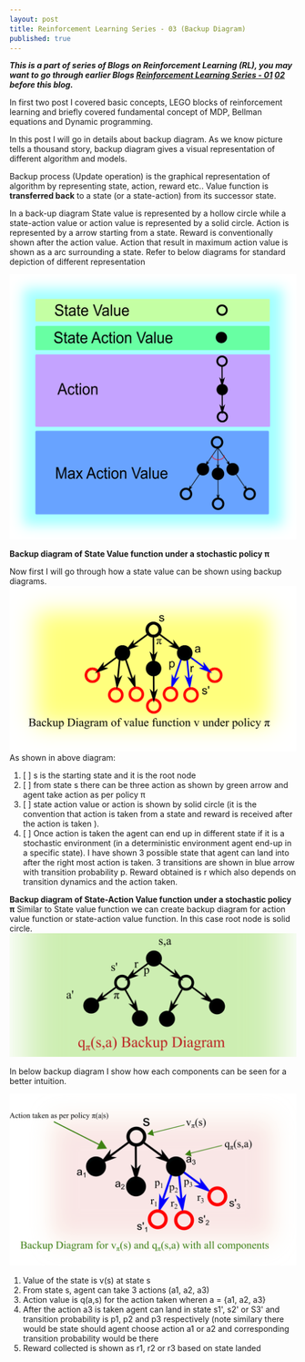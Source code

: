 ```yaml
---
layout: post
title: Reinforcement Learning Series - 03 (Backup Diagram)
published: true
---
```


_**This is a part of series of Blogs on Reinforcement Learning (RL), you may want to go through earlier Blogs [Reinforcement Learning Series - 01](https://baijayantaroy.github.io/baijayantaroy.github.io/Reinforcement_Learning_Series_01/)
[02](https://baijayantaroy.github.io/baijayantaroy.github.io/Reinforcement_Learning_Series_02/)
before this blog.**_

In first two post I covered basic concepts, LEGO blocks of reinforcement learning and briefly covered fundamental concept of MDP, Bellman equations and Dynamic programming.

In this post I will go in details about backup diagram. As we know picture tells a thousand story, backup diagram gives a visual representation of different algorithm and models. 

Backup process (Update operation) is the graphical representation of algorithm by representing state, action, reward etc.. Value function is **transferred back** to a state (or a state-action) from its successor state.

In a back-up diagram State value is represented by a hollow circle while a state-action value or action value is represented by a solid circle. Action is represented by a arrow starting from a state. Reward is conventionally shown after the action value. Action that result in maximum action value is shown as a arc surrounding a state. Refer to below diagrams for standard depiction of different representation

![Backup Diagram Notation](/images/backup1.png "Backup Diagram Notation")

**Backup diagram of State Value function under a stochastic policy π**

Now first I will go through how a state value can be shown using backup diagrams.
![Backup Diagram State Value](/images/backup2.png "Backup Diagram State value")
As shown in above diagram:
  1. [ ] s is the starting state and it is the root node
  2. [ ] from state s there can be three action as shown by green arrow and agent take action as per policy π
  3. [ ] state action value or action is shown by solid circle (it is the convention that action is taken from a state and reward is received after the action is taken ).
  4. [ ] Once action is taken the agent can end up in different state if it is a stochastic environment (in a deterministic environment agent end-up in a specific state). I have shown 3 possible state that agent can land into after the right most action is taken. 3 transitions are shown in blue arrow with transition probability p. Reward obtained is r which also depends on transition dynamics and the action taken.

**Backup diagram of State-Action Value function under a stochastic policy π**
Similar to State value function we can create backup diagram for action value function or state-action value function. In this case root node is solid circle.
![Backup Diagram Action Value](/images/backup4.png "Backup Diagram Action value")

In below backup diagram I show how each components can be seen for a better intuition.

![Backup Diagram Complete](/images/backup3.png "Backup Diagram Complete")

  1) Value of the state is v(s) at state s
  2) From state s, agent can take 3 actions (a1, a2, a3)
  3) Action value is q(a,s) for the action taken wheren a = {a1, a2, a3}
  4) After the action a3 is taken agent can land in state s1', s2' or S3' and transition probability is p1, p2 and p3 respectively (note similary there would be state should agent choose action a1 or a2 and corresponding transition probability would be there
  5) Reward collected is shown as r1, r2 or r3 based on state landed 
  
